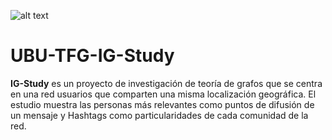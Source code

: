 
![alt text](https://github.com/mpl0045/UBU-TFG-IG-Study/blob/master/IG-study_Logo.png)
# UBU-TFG-IG-Study

**IG-Study** es un proyecto de investigación de teoría de grafos que se centra en una red usuarios que comparten una misma localización geográfica. El estudio muestra las personas más relevantes como puntos de difusión de un mensaje y Hashtags como particularidades de cada comunidad de la red.


